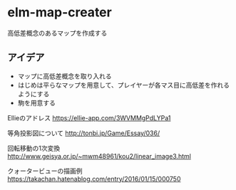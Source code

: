 # elm-map-creater
高低差概念のあるマップを作成する

アイデア
-----------------
* マップに高低差概念を取り入れる
* はじめは平らなマップを用意して、プレイヤーが各マス目に高低差を作れるようにする
* 駒を用意する

Ellieのアドレス 
https://ellie-app.com/3WVMMgPdLYPa1

等角投影図について 
http://tonbi.jp/Game/Essay/036/

回転移動の1次変換
http://www.geisya.or.jp/~mwm48961/kou2/linear_image3.html

クォータービューの描画例
https://takachan.hatenablog.com/entry/2016/01/15/000750
